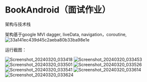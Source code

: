 # BookAndroid（面试作业）

架构与技术栈

架构基于google MVI
dagger, liveData, navigation，coroutine, 
![33a141ec439d45c2aeba80b33ba98e1e](https://github.com/Buzzfease/BookAndroid/assets/30476209/83d8ad24-b06b-4171-b055-d2a29f2b40c1)



运行截图：

![Screenshot_20240320_033418](https://github.com/Buzzfease/BookAndroid/assets/30476209/74663f7f-975c-40fc-93c1-1e0ed0ec2713)
![Screenshot_20240320_033453](https://github.com/Buzzfease/BookAndroid/assets/30476209/95646c2c-805e-4cec-a914-d1580212227f)
![Screenshot_20240320_033501](https://github.com/Buzzfease/BookAndroid/assets/30476209/a396e84b-0e76-4113-aba2-be48453384cb)
![Screenshot_20240320_033526](https://github.com/Buzzfease/BookAndroid/assets/30476209/7611f653-c559-4d2a-a2cc-87224a0462d7)
![Screenshot_20240320_033541](https://github.com/Buzzfease/BookAndroid/assets/30476209/cbf4665e-3b26-4d3e-b7e6-9cfebcae2a32)
![Screenshot_20240320_033614](https://github.com/Buzzfease/BookAndroid/assets/30476209/5b1351c3-72ef-438c-94f4-813262cd9fb3)
![Screenshot_20240320_033624](https://github.com/Buzzfease/BookAndroid/assets/30476209/59cf644b-5d6b-44e6-a95d-5f3661e44757)
